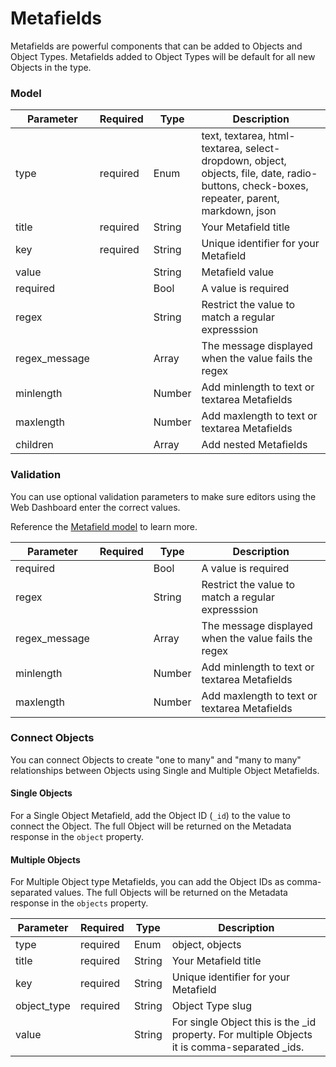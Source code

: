 
# Metafields

Metafields are powerful components that can be added to Objects and Object Types. Metafields added to Object Types will be default for all new Objects in the type.

### Model

| Parameter | Required | Type | Description |
| --------- | -------- | ---- | ----------- |
|type|	required|	Enum|	text, textarea, html-textarea, select-dropdown, object, objects, file, date, radio-buttons, check-boxes, repeater, parent, markdown, json|
|title|	required|	String|	Your Metafield title|
|key|	required|	String|	Unique identifier for your Metafield|
|value|	|	String|	Metafield value|
|required|	|	Bool|	A value is required|
|regex|	|	String|	Restrict the value to match a regular expresssion|
|regex_message|	|	Array|	The message displayed when the value fails the regex|
|minlength|	|	Number|	Add minlength to text or textarea Metafields|
|maxlength|		|Number|	Add maxlength to text or textarea Metafields|
|children|	|	Array|	Add nested Metafields|

### Validation

You can use optional validation parameters to make sure editors using the Web Dashboard enter the correct values.

Reference the [Metafield model](https://cosmicjs.github.io/rest-api-docs/?javascript#model) to learn more.

| Parameter | Required | Type | Description |
| --------- | -------- | ---- | ----------- |
|required	|	|Bool|	A value is required|
|regex|		|String|	Restrict the value to match a regular expresssion|
|regex_message|		|Array|	The message displayed when the value fails the regex|
|minlength|		|Number|	Add minlength to text or textarea Metafields|
|maxlength|		|Number|	Add maxlength to text or textarea Metafields|

### Connect Objects

You can connect Objects to create "one to many" and "many to many" relationships between Objects using Single and Multiple Object Metafields.

#### Single Objects

For a Single Object Metafield, add the Object ID (`_id`) to the value to connect the Object. The full Object will be returned on the Metadata response in the `object` property.

#### Multiple Objects

For Multiple Object type Metafields, you can add the Object IDs as comma-separated values. The full Objects will be returned on the Metadata response in the `objects` property.

| Parameter | Required | Type | Description |
| --------- | -------- | ---- | ----------- |
|type|	required|	Enum|	object, objects|
|title|	required|	String|	Your Metafield title|
|key	|required|	String|	Unique identifier for your Metafield|
|object_type	|required|	String|	Object Type slug|
|value	|	|String|	For single Object this is the _id property. For multiple Objects it is comma-separated _ids.|
